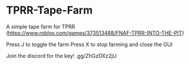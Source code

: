 # TPRR-Tape-Farm
A simple tape farm for TPRR (https://www.roblox.com/games/373513488/FNAF-TPRR-INTO-THE-PIT)

Press J to toggle the farm
Press X to stop farming and close the GUI

Join the discord for the key!
.gg/ZhGzDXz2jU
